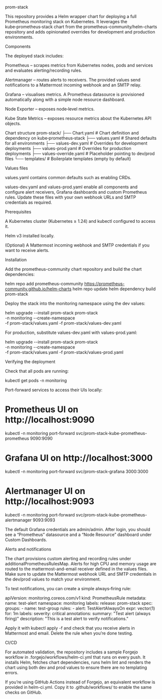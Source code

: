 prom-stack

This repository provides a Helm wrapper chart for deploying a full
Prometheus monitoring stack on Kubernetes. It leverages the
kube‑prometheus‑stack chart from the prometheus-community/helm-charts
repository and adds opinionated overrides for development and
production environments.

Components

The deployed stack includes:

Prometheus – scrapes metrics from Kubernetes nodes, pods and
services and evaluates alerting/recording rules.

Alertmanager – routes alerts to receivers. The provided
values send notifications to a Mattermost incoming webhook and
an SMTP relay.

Grafana – visualises metrics. A Prometheus datasource is
provisioned automatically along with a simple node resource
dashboard.

Node Exporter – exposes node‑level metrics.

Kube State Metrics – exposes resource metrics about the
Kubernetes API objects.

Chart structure
prom-stack/
├── Chart.yaml           # Chart definition and dependency on kube‑prometheus‑stack
├── values.yaml          # Shared defaults for all environments
├── values-dev.yaml      # Overrides for development deployments
├── values-prod.yaml     # Overrides for production deployments
├── values-override.yaml # Placeholder pointing to dev/prod files
└── templates/           # Boilerplate templates (empty by default)

Values files

values.yaml contains common defaults such as enabling CRDs.

values-dev.yaml and values-prod.yaml enable all components and
configure alert receivers, Grafana dashboards and custom
Prometheus rules. Update these files with your own webhook URLs
and SMTP credentials as required.

Prerequisites

A Kubernetes cluster (Kubernetes ≥ 1.24) and kubectl configured to
access it.

Helm v3 installed locally.

(Optional) A Mattermost incoming webhook and SMTP credentials if you
want to receive alerts.

Installation

Add the prometheus-community chart repository and build the chart
dependencies:

helm repo add prometheus-community https://prometheus-community.github.io/helm-charts
helm repo update
helm dependency build prom-stack


Deploy the stack into the monitoring namespace using the dev values:

helm upgrade --install prom-stack prom-stack \
  -n monitoring --create-namespace \
  -f prom-stack/values.yaml -f prom-stack/values-dev.yaml


For production, substitute values-dev.yaml with values-prod.yaml:

helm upgrade --install prom-stack prom-stack \
  -n monitoring --create-namespace \
  -f prom-stack/values.yaml -f prom-stack/values-prod.yaml

Verifying the deployment

Check that all pods are running:

kubectl get pods -n monitoring


Port-forward services to access their UIs locally:

# Prometheus UI on http://localhost:9090
kubectl -n monitoring port-forward svc/prom-stack-kube-prometheus-prometheus 9090:9090

# Grafana UI on http://localhost:3000
kubectl -n monitoring port-forward svc/prom-stack-grafana 3000:3000

# Alertmanager UI on http://localhost:9093
kubectl -n monitoring port-forward svc/prom-stack-kube-prometheus-alertmanager 9093:9093


The default Grafana credentials are admin/admin. After login,
you should see a “Prometheus” datasource and a “Node Resource”
dashboard under Custom Dashboards.

Alerts and notifications

The chart provisions custom alerting and recording rules under
additionalPrometheusRulesMap. Alerts for high CPU and memory usage
are routed to the mattermost-and-email receiver defined in the
values files. Make sure to update the Mattermost webhook URL and
SMTP credentials in the dev/prod values to match your environment.

To test notifications, you can create a simple always‑firing rule:

apiVersion: monitoring.coreos.com/v1
kind: PrometheusRule
metadata:
  name: test-alert
  namespace: monitoring
  labels:
    release: prom-stack
spec:
  groups:
    - name: test-group
      rules:
        - alert: TestAlertAlwaysOn
          expr: vector(1)
          for: 1m
          labels:
            severity: critical
          annotations:
            summary: "Test alert (always firing)"
            description: "This is a test alert to verify notifications."


Apply it with kubectl apply -f and check that you receive alerts in
Mattermost and email. Delete the rule when you’re done testing.

CI/CD

For automated validation, the repository includes a sample Forgejo
workflow in .forgejo/workflows/helm-ci.yml that runs on every
push. It installs Helm, fetches chart dependencies, runs helm lint
and renders the chart using both dev and prod values to ensure there
are no templating errors.

If you’re using GitHub Actions instead of Forgejo, an equivalent
workflow is provided in helm-ci.yml. Copy it to
.github/workflows/ to enable the same checks on GitHub.